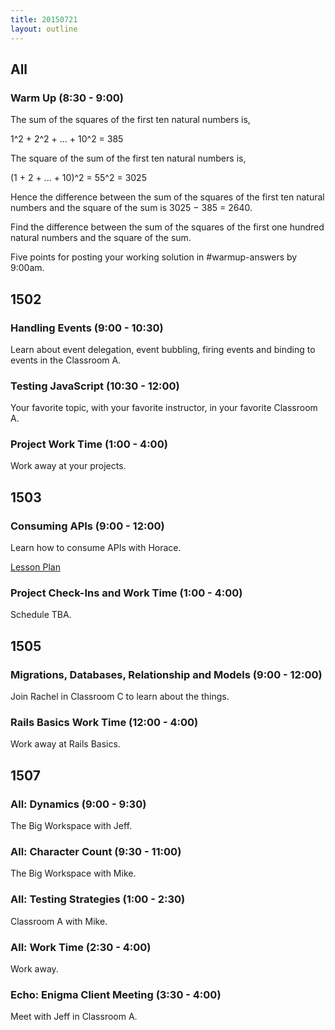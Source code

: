 ```yaml
---
title: 20150721
layout: outline
---
```


## All

### Warm Up (8:30 - 9:00)

The sum of the squares of the first ten natural numbers is,

1^2 + 2^2 + ... + 10^2 = 385


The square of the sum of the first ten natural numbers is,

(1 + 2 + ... + 10)^2 = 55^2 = 3025

Hence the difference between the sum of the squares of the first ten natural numbers and the square of the sum is 3025 − 385 = 2640.

Find the difference between the sum of the squares of the first one hundred natural numbers and the square of the sum.

Five points for posting your working solution in #warmup-answers by 9:00am.


## 1502

### Handling Events (9:00 - 10:30)

Learn about event delegation, event bubbling, firing events and binding to events in the Classroom A.

### Testing JavaScript (10:30 - 12:00)

Your favorite topic, with your favorite instructor, in your favorite Classroom A.

### Project Work Time (1:00 - 4:00)

Work away at your projects.


## 1503

### Consuming APIs (9:00 - 12:00)

Learn how to consume APIs with Horace.

[Lesson Plan](https://github.com/turingschool/lesson_plans/blob/master/ruby_04-apis_and_scalability/consuming_apis.markdown)

### Project Check-Ins and Work Time (1:00 - 4:00)

Schedule TBA.


## 1505

### Migrations, Databases, Relationship and Models (9:00 - 12:00)

Join Rachel in Classroom C to learn about the things.

### Rails Basics Work Time (12:00 - 4:00)

Work away at Rails Basics.


## 1507

### All: Dynamics (9:00 - 9:30)

The Big Workspace with Jeff.

### All: Character Count (9:30 - 11:00)

The Big Workspace with Mike.

### All: Testing Strategies (1:00 - 2:30)

Classroom A with Mike.

### All: Work Time (2:30 - 4:00)

Work away.

### Echo: Enigma Client Meeting (3:30 - 4:00)

Meet with Jeff in Classroom A.

